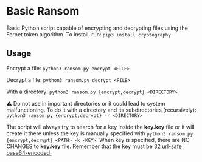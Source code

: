 # Basic Ransom

Basic Python script capable of encrypting and decrypting files using the Fernet token algorithm. To install, run: `pip3 install cryptography`

## Usage

Encrypt a file: `python3 ransom.py encrypt <FILE>`

Decrypt a file: `python3 ransom.py decrypt <FILE>`

With a directory: `python3 ransom.py {encrypt,decrypt} <DIRECTORY>`

:warning: Do not use in important directories or it could lead to system malfunctioning. To do it with a directory and its subdirectories (recursively): `python3 ransom.py {encrypt,decrypt} -r <DIRECTORY>`

The script will always try to search for a key inside the **key.key** file or it will create it there unless the key is manually specified with `python3 ransom.py {encrypt,decrypt} <PATH> -k <KEY>`. When key is specified, there are NO CHANGES to **key.key** file. Remember that the key must be [32 url-safe base64-encoded.](https://www.pythoninformer.com/python-libraries/cryptography/fernet/)
